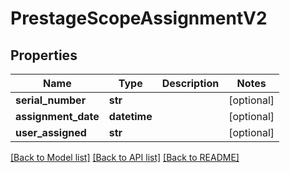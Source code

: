 # PrestageScopeAssignmentV2

## Properties
Name | Type | Description | Notes
------------ | ------------- | ------------- | -------------
**serial_number** | **str** |  | [optional] 
**assignment_date** | **datetime** |  | [optional] 
**user_assigned** | **str** |  | [optional] 

[[Back to Model list]](../README.md#documentation-for-models) [[Back to API list]](../README.md#documentation-for-api-endpoints) [[Back to README]](../README.md)


